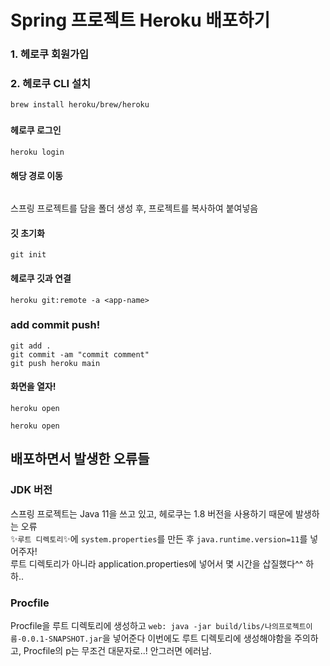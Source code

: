 # Spring 프로젝트 Heroku 배포하기

### 1. 헤로쿠 회원가입

### 2. 헤로쿠 CLI 설치

```terminal
brew install heroku/brew/heroku
```

###

#### 헤로쿠 로그인 
```terminal
heroku login
``` 

#### 해당 경로 이동

```terminal cd Desktop/heroku
``` 
스프링 프로젝트를 담을 폴더 생성 후, 프로젝트를 복사하여 붙여넣음

#### 깃 초기화
``` terminal
git init
```

#### 헤로쿠 깃과 연결
``` terminal
heroku git:remote -a <app-name>
```

### add commit push!
```git add .```  
```git commit -am "commit comment" ```  
```git push heroku main```

#### 화면을 열자!
```heroku open```



```heroku open ```

## 배포하면서 발생한 오류들

### JDK 버전

스프링 프로젝트는 Java 11을 쓰고 있고, 헤로쿠는 1.8 버전을 사용하기 때문에 발생하는 오류  
✨```루트 디렉토리```✨에 ```system.properties```를 만든 후 ```java.runtime.version=11```를 넣어주자!  
루트 디렉토리가 아니라 application.properties에 넣어서 몇 시간을 삽질했다^^ 하하..     

### Procfile
Procfile을 루트 디렉토리에 생성하고
```web: java -jar build/libs/나의프로젝트이름-0.0.1-SNAPSHOT.jar```을 넣어준다
이번에도 루트 디렉토리에 생성해야함을 주의하고, Procfile의 p는 무조건 대문자로..! 안그러면 에러남.


